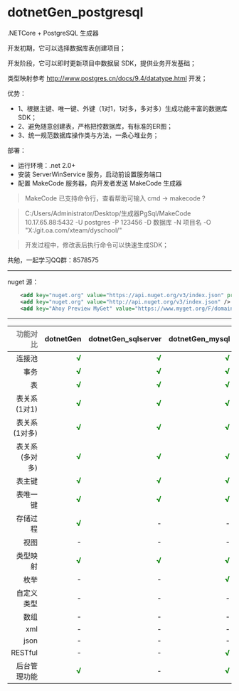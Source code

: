 # dotnetGen_postgresql
.NETCore + PostgreSQL 生成器

开发初期，它可以选择数据库表创建项目；

开发阶段，它可以即时更新项目中数据层 SDK，提供业务开发基础；

类型映射参考 http://www.postgres.cn/docs/9.4/datatype.html 开发；

优势：
 * 1、根据主键、唯一键、外键（1对1，1对多，多对多）生成功能丰富的数据库 SDK；
 * 2、避免随意创建表，严格把控数据库，有标准的ER图；
 * 3、统一规范数据库操作类与方法，一条心堆业务；

部署：
 * 运行环境：.net 2.0+
 * 安装 ServerWinService 服务，启动前设置服务端口
 * 配置 MakeCode 服务器，向开发者发送 MakeCode 生成器

> MakeCode 已支持命令行，查看帮助可输入 cmd -> makecode ?

> C:/Users/Administrator/Desktop/生成器PgSql/MakeCode 10.17.65.88:5432 -U postgres -P 123456 -D 数据库 -N 项目名 -O "X:/git.oa.com/xteam/dyschool/"

> 开发过程中，修改表后执行命令可以快速生成SDK；

共勉，一起学习QQ群：8578575

-----------------

nuget 源：

```xml
    <add key="nuget.org" value="https://api.nuget.org/v3/index.json" protocolVersion="3" />
    <add key="nuget.org" value="http://api.nuget.org/v3/index.json" />
    <add key="Ahoy Preview MyGet" value="https://www.myget.org/F/domaindrivendev/api/v3/index.json" />
```

-----------------

| <font color=gray>功能对比</font>          | dotnetGen     | dotnetGen_sqlserver  | dotnetGen_mysql | <font color=red>dotnetGen_postgresql</font> |
| ----------------: | -------------:| --------------------:| --------------: | -------------------: |
| 连接池             | <font color=green size=4><b>√</b></font> | <font color=green size=4><b>√</b></font> | <font color=green size=4><b>√</b></font> | <font color=green size=4><b>√</b></font> |
| 事务               | <font color=green size=4><b>√</b></font> | <font color=green size=4><b>√</b></font> | <font color=green size=4><b>√</b></font> | <font color=green size=4><b>√</b></font> |
| 表                 | <font color=green size=4><b>√</b></font> | <font color=green size=4><b>√</b></font> | <font color=green size=4><b>√</b></font> | <font color=green size=4><b>√</b></font> |
| 表关系(1对1)        | <font color=green size=4><b>√</b></font> | <font color=green size=4><b>√</b></font> | <font color=green size=4><b>√</b></font> | <font color=green size=4><b>√</b></font> |
| 表关系(1对多)       | <font color=green size=4><b>√</b></font> | <font color=green size=4><b>√</b></font> | <font color=green size=4><b>√</b></font> | <font color=green size=4><b>√</b></font> |
| 表关系(多对多)      | <font color=green size=4><b>√</b></font> | <font color=green size=4><b>√</b></font> | <font color=green size=4><b>√</b></font> | <font color=green size=4><b>√</b></font> |
| 表主键             | <font color=green size=4><b>√</b></font> | <font color=green size=4><b>√</b></font> | <font color=green size=4><b>√</b></font> | <font color=green size=4><b>√</b></font> |
| 表唯一键           | <font color=green size=4><b>√</b></font> | <font color=green size=4><b>√</b></font> | <font color=green size=4><b>√</b></font> | <font color=green size=4><b>√</b></font> |
| 存储过程           | <font color=green size=4><b>√</b></font> | - | - | - |
| 视图               | - | - | - | <font color=green size=4><b>√</b></font> |
| 类型映射           | <font color=green size=4><b>√</b></font> | <font color=green size=4><b>√</b></font> | <font color=green size=4><b>√</b></font> | <font color=green size=4><b>√</b></font> |
| 枚举               | - | - | <font color=green size=4><b>√</b></font> | <font color=green size=4><b>√</b></font> |
| 自定义类型         | - | - | - | <font color=green size=4><b>√</b></font> |
| 数组               | - | - | - | <font color=green size=4><b>√</b></font> |
| xml               | - | - | - | - |
| json              | - | - | - | <font color=green size=4><b>√</b></font> |
| RESTful           | - | - | <font color=green size=4><b>√</b></font> | <font color=green size=4><b>√</b></font> |
| 后台管理功能       | <font color=green size=4><b>√</b></font> | - | <font color=green size=4><b>√</b></font> | <font color=green size=4><b>√</b></font> |